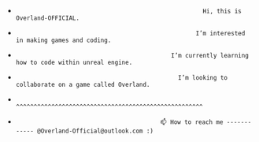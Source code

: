 -                                                          Hi, this is Overland-OFFICIAL.
-                                                        I’m interested in making games and coding.
-                                                 I’m currently learning how to code within unreal engine.
-                                                   I’m looking to collaborate on a game called Overland.
-                                                   ^^^^^^^^^^^^^^^^^^^^^^^^^^^^^^^^^^^^^^^^^^^^^^^^^^^^^
-                                              📫 How to reach me ------------ @Overland-Official@outlook.com :)

<!---
Overland-OFFICIAL/Overland-OFFICIAL is a ✨ special ✨ repository because its `README.md` (this file) appears on your GitHub profile.
You can click the Preview link to take a look at your changes.
--->

